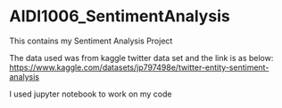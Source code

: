 # AIDI1006_SentimentAnalysis

This contains my Sentiment Analysis Project

The data used was from kaggle twitter data set and the link is as below: https://www.kaggle.com/datasets/jp797498e/twitter-entity-sentiment-analysis

I used jupyter notebook to work on my code
